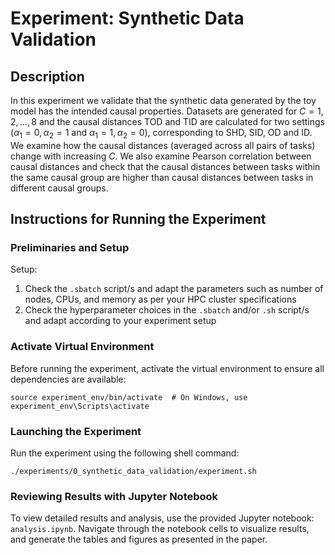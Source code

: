 # Experiment: Synthetic Data Validation

## Description

In this experiment we validate that the synthetic data generated by the toy model has the intended causal properties. Datasets are generated for $C=1,2,...,8$ and the causal distances TOD and TID are calculated for two settings ($\alpha_1=0,\alpha_2=1$ and $\alpha_1=1,\alpha_2=0$), corresponding to SHD, SID, OD and ID. We examine how the causal distances (averaged across all pairs of tasks) change with increasing $C$. We also examine Pearson correlation between causal distances and check that the causal distances between tasks within the same causal group are higher than causal distances between tasks in different causal groups.

## Instructions for Running the Experiment

### Preliminaries and Setup

Setup:
1. Check the `.sbatch` script/s and adapt the parameters such as number of nodes, CPUs, and memory as per your HPC cluster specifications
2. Check the hyperparameter choices in the `.sbatch` and/or `.sh` script/s and adapt according to your experiment setup

### Activate Virtual Environment

Before running the experiment, activate the virtual environment to ensure all dependencies are available:


```
source experiment_env/bin/activate  # On Windows, use experiment_env\Scripts\activate
```

### Launching the Experiment

Run the experiment using the following shell command:

```
./experiments/0_synthetic_data_validation/experiment.sh
```

### Reviewing Results with Jupyter Notebook

To view detailed results and analysis, use the provided Jupyter notebook: `analysis.ipynb`. Navigate through the notebook cells to visualize results, and generate the tables and figures as presented in the paper.